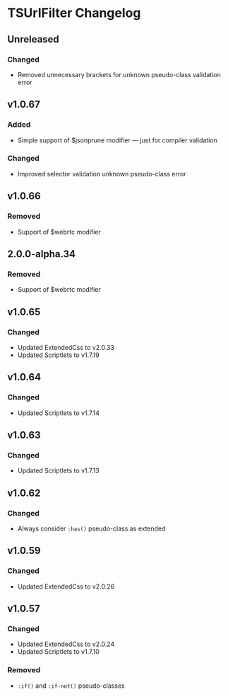 # TSUrlFilter Changelog

## Unreleased

### Changed

- Removed unnecessary brackets for unknown pseudo-class validation error


## v1.0.67

### Added

- Simple support of $jsonprune modifier — just for compiler validation

### Changed

- Improved selector validation unknown pseudo-class error


## v1.0.66

### Removed

- Support of $webrtc modifier


## 2.0.0-alpha.34

### Removed

- Support of $webrtc modifier


## v1.0.65

### Changed

- Updated ExtendedCss to v2.0.33
- Updated Scriptlets to v1.7.19


## v1.0.64

### Changed

- Updated Scriptlets to v1.7.14


## v1.0.63

### Changed

- Updated Scriptlets to v1.7.13


## v1.0.62

### Changed

- Always consider `:has()` pseudo-class as extended


## v1.0.59

### Changed

- Updated ExtendedCss to v2.0.26


## v1.0.57

### Changed

- Updated ExtendedCss to v2.0.24
- Updated Scriptlets to v1.7.10

### Removed

- `:if()` and `:if-not()` pseudo-classes
